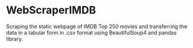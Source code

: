# WebScraperIMDB
Scraping the static webpage of IMDB Top 250 movies and transferring the data in a tabular form in .csv format using BeautifulSoup4 and pandas library.
